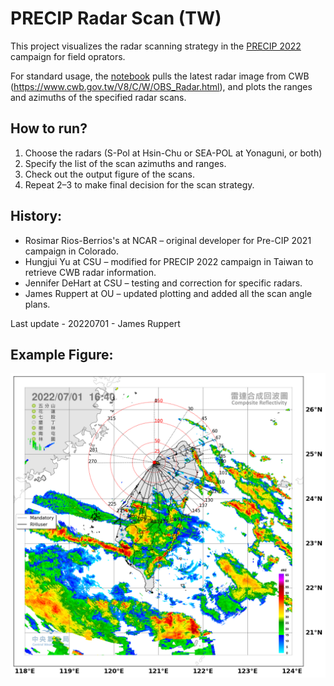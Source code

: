 # PRECIP Radar Scan (TW)

This project visualizes the radar scanning strategy in the [PRECIP 2022](http://precip.org/) campaign for field oprators.

For standard usage, the [notebook](https://github.com/jhruppert/PRECIP_Radar_Scan_TW/blob/main/PRECIP_radar_scans_userdef.ipynb) pulls the latest radar image from CWB (https://www.cwb.gov.tw/V8/C/W/OBS_Radar.html), and plots the ranges and azimuths of the specified radar scans.

## How to run?
1. Choose the radars (S-Pol at Hsin-Chu or SEA-POL at Yonaguni, or both)
2. Specify the list of the scan azimuths and ranges.
3. Check out the output figure of the scans.
4. Repeat 2–3 to make final decision for the scan strategy.

## History:
* Rosimar Rios-Berrios's at NCAR – original developer for Pre-CIP 2021 campaign in Colorado.
* Hungjui Yu at CSU – modified for PRECIP 2022 campaign in Taiwan to retrieve CWB radar information.
* Jennifer DeHart at CSU – testing and correction for specific radars.
* James Ruppert at OU – updated plotting and added all the scan angle plans.

Last update - 20220701 - James Ruppert

## Example Figure:

![Example Figure](https://github.com/jhruppert/PRECIP_Radar_Scan_TW/blob/main/example.png)


